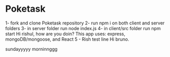 # Poketask

1- fork and clone Poketask repository
2- run npm i on both client and server folders
3- in server folder run node index.js
4- in client/src folder run npm start
Hi rishul, how are you doin?
This app uses: express, mongoDB/mongoose, and React
5 - Rish test line Hi bruno.





sundayyyyy morninnggg